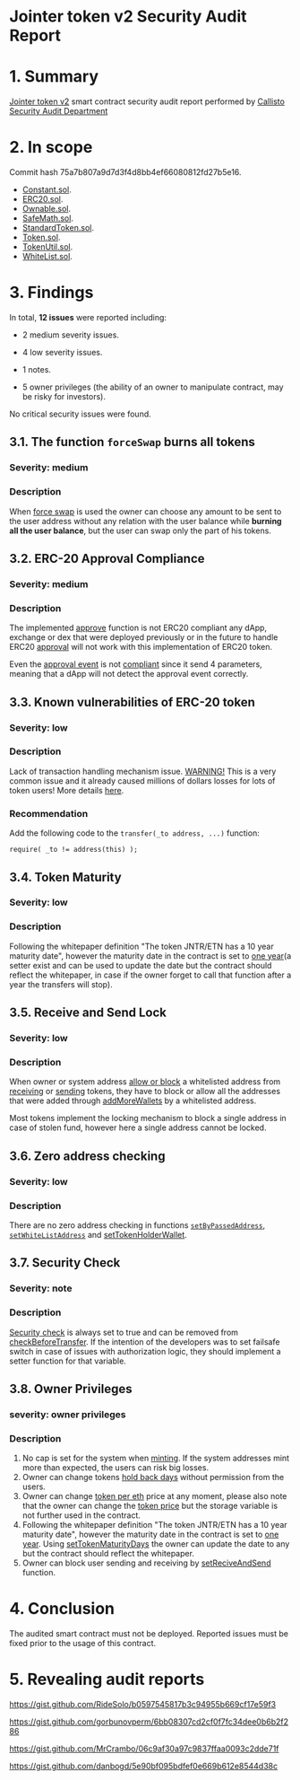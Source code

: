 # Jointer token v2 Security Audit Report

# 1. Summary

[Jointer token v2](https://github.com/mak2296/JntrToken) smart contract security audit report performed by [Callisto Security Audit Department](https://github.com/EthereumCommonwealth/Auditing)

# 2. In scope

Commit hash 75a7b807a9d7d3f4d8bb4ef66080812fd27b5e16.

- [Constant.sol](https://github.com/mak2296/JntrToken/blob/75a7b807a9d7d3f4d8bb4ef66080812fd27b5e16/Constant.sol).
- [ERC20.sol](https://github.com/mak2296/JntrToken/blob/75a7b807a9d7d3f4d8bb4ef66080812fd27b5e16/ERC20.sol).
- [Ownable.sol](https://github.com/mak2296/JntrToken/blob/75a7b807a9d7d3f4d8bb4ef66080812fd27b5e16/Ownable.sol).
- [SafeMath.sol](https://github.com/mak2296/JntrToken/blob/75a7b807a9d7d3f4d8bb4ef66080812fd27b5e16/SafeMath.sol).
- [StandardToken.sol](https://github.com/mak2296/JntrToken/blob/75a7b807a9d7d3f4d8bb4ef66080812fd27b5e16/StandardToken.sol).
- [Token.sol](https://github.com/mak2296/JntrToken/blob/75a7b807a9d7d3f4d8bb4ef66080812fd27b5e16/Token.sol).
- [TokenUtil.sol](https://github.com/mak2296/JntrToken/blob/75a7b807a9d7d3f4d8bb4ef66080812fd27b5e16/TokenUtil.sol).
- [WhiteList.sol](https://github.com/mak2296/JntrToken/blob/75a7b807a9d7d3f4d8bb4ef66080812fd27b5e16/WhiteList.sol).

# 3. Findings

In total, **12 issues** were reported including:

- 2 medium severity issues.

- 4 low severity issues.

- 1 notes.

- 5 owner privileges (the ability of an owner to manipulate contract, may be risky for investors).

No critical security issues were found.

## 3.1. The function `forceSwap` burns all tokens

### Severity: medium

### Description

When [force swap](https://github.com/ridesoloAudit/JntrToken-1/blob/75a7b807a9d7d3f4d8bb4ef66080812fd27b5e16/Token.sol#L148) is used the owner can choose any amount to be sent to the user address without any relation with the user balance while **burning all the user balance**, but the user can swap only the part of his tokens.

## 3.2. ERC-20 Approval Compliance

### Severity: medium

### Description

The implemented [approve](https://github.com/ridesoloAudit/JntrToken-1/blob/75a7b807a9d7d3f4d8bb4ef66080812fd27b5e16/StandardToken.sol#L86) function is not ERC20 compliant any dApp, exchange or dex that were deployed previously or in the future to handle ERC20 [approval](https://eips.ethereum.org/EIPS/eip-20#approve) will not work with this implementation of ERC20 token.

Even the [approval event](https://github.com/ridesoloAudit/JntrToken-1/blob/75a7b807a9d7d3f4d8bb4ef66080812fd27b5e16/ERC20.sol#L21) is not [compliant](https://eips.ethereum.org/EIPS/eip-20#approval) since it send 4 parameters, meaning that a dApp will not detect the approval event correctly.

## 3.3. Known vulnerabilities of ERC-20 token

### Severity: low

### Description

Lack of transaction handling mechanism issue. [WARNING!](https://gist.github.com/Dexaran/ddb3e89fe64bf2e06ed15fbd5679bd20)  This is a very common issue and it already caused millions of dollars losses for lots of token users! More details [here](https://docs.google.com/document/d/1Feh5sP6oQL1-1NHi-X1dbgT3ch2WdhbXRevDN681Jv4/edit).

### Recommendation

Add the following code to the `transfer(_to address, ...)` function:

```
require( _to != address(this) );

```

## 3.4. Token Maturity

### Severity: low

### Description

Following the whitepaper definition "The token JNTR/ETN has a 10 year maturity date", however the maturity date in the contract is set to [one year](https://github.com/ridesoloAudit/JntrToken-1/blob/75a7b807a9d7d3f4d8bb4ef66080812fd27b5e16/TokenUtil.sol#L17)(a setter exist and can be used to update the date but the contract should reflect the whitepaper, in case if the owner forget to call that function after a year the transfers will stop).

## 3.5. Receive and Send Lock

### Severity: low

### Description

When owner or system address [allow or block](https://github.com/ridesoloAudit/JntrToken-1/blob/75a7b807a9d7d3f4d8bb4ef66080812fd27b5e16/WhiteList.sol#L104) a whitelisted address from [receiving](https://github.com/ridesoloAudit/JntrToken-1/blob/75a7b807a9d7d3f4d8bb4ef66080812fd27b5e16/WhiteList.sol#L126) or [sending](https://github.com/ridesoloAudit/JntrToken-1/blob/75a7b807a9d7d3f4d8bb4ef66080812fd27b5e16/WhiteList.sol#L117) tokens, they have to block or allow all the addresses that were added through [addMoreWallets](https://github.com/ridesoloAudit/JntrToken-1/blob/75a7b807a9d7d3f4d8bb4ef66080812fd27b5e16/WhiteList.sol#L81) by a whitelisted address.

Most tokens implement the locking mechanism to block a single address in case of stolen fund, however here a single address cannot be locked.

## 3.6. Zero address checking

### Severity: low

### Description

There are no zero address checking in functions [`setByPassedAddress`](https://github.com/mak2296/JntrToken/75a7b807a9d7d3f4d8bb4ef66080812fd27b5e16/master/TokenUtil.sol#L74), [`setWhiteListAddress`](https://github.com/mak2296/JntrToken/75a7b807a9d7d3f4d8bb4ef66080812fd27b5e16/master/TokenUtil.sol#L80) and [setTokenHolderWallet](https://github.com/mak2296/JntrToken/blob/75a7b807a9d7d3f4d8bb4ef66080812fd27b5e16/TokenUtil.sol#L99).

## 3.7. Security Check

### Severity: note

### Description

[Security check](https://github.com/ridesoloAudit/JntrToken-1/blob/75a7b807a9d7d3f4d8bb4ef66080812fd27b5e16/TokenUtil.sol#L23) is always set to true and can be removed from [checkBeforeTransfer](https://github.com/ridesoloAudit/JntrToken-1/blob/75a7b807a9d7d3f4d8bb4ef66080812fd27b5e16/Token.sol#L51). If the intention of the developers was to set failsafe switch in case of issues with authorization logic, they should implement a setter function for that variable.

## 3.8. Owner Privileges

### severity: owner privileges

### Description

1. No cap is set for the system when [minting](https://github.com/ridesoloAudit/JntrToken-1/blob/75a7b807a9d7d3f4d8bb4ef66080812fd27b5e16/Token.sol#L115). If the system addresses mint more than expected, the users can risk big losses.
2. Owner can change tokens [hold back days](https://github.com/ridesoloAudit/JntrToken-1/blob/75a7b807a9d7d3f4d8bb4ef66080812fd27b5e16/TokenUtil.sol#L87) without permission from the users.
3. Owner can change [token per eth](https://github.com/ridesoloAudit/JntrToken-1/blob/75a7b807a9d7d3f4d8bb4ef66080812fd27b5e16/TokenUtil.sol#L68) price at any moment, please also note that the owner can change the [token price](https://github.com/ridesoloAudit/JntrToken-1/blob/75a7b807a9d7d3f4d8bb4ef66080812fd27b5e16/TokenUtil.sol#L61) but the storage variable is not further used in the contract.
4. Following the whitepaper definition "The token JNTR/ETN has a 10 year maturity date", however the maturity date in the contract is set to [one year](https://github.com/ridesoloAudit/JntrToken-1/blob/75a7b807a9d7d3f4d8bb4ef66080812fd27b5e16/TokenUtil.sol#L17). Using [setTokenMaturityDays](https://github.com/mak2296/JntrToken/blob/75a7b807a9d7d3f4d8bb4ef66080812fd27b5e16/TokenUtil.sol#L93) the owner can update the date to any but the contract should reflect the whitepaper.
5. Owner can block user sending and receiving by [setReciveAndSend](https://github.com/mak2296/JntrToken/blob/75a7b807a9d7d3f4d8bb4ef66080812fd27b5e16/WhiteList.sol#L104) function.

# 4. Conclusion

The audited smart contract must not be deployed. Reported issues must be fixed prior to the usage of this contract.

# 5. Revealing audit reports

https://gist.github.com/RideSolo/b0597545817b3c94955b669cf17e59f3

https://gist.github.com/gorbunovperm/6bb08307cd2cf0f7fc34dee0b6b2f286

https://gist.github.com/MrCrambo/06c9af30a97c9837ffaa0093c2dde71f

https://gist.github.com/danbogd/5e90bf095bdfef0e669b612e8544d38c
